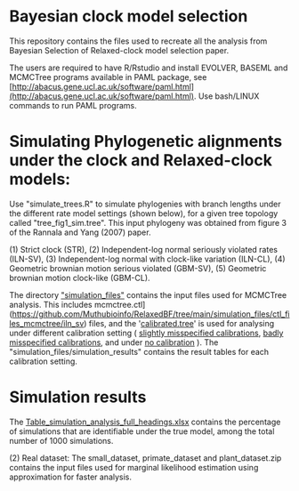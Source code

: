 # Bayesian clock model selection
This repository contains the files used to recreate all the analysis from Bayesian Selection of Relaxed-clock model selection paper.

The users are required to have R/Rstudio and install EVOLVER, BASEML and MCMCTree programs available in PAML package, see [http://abacus.gene.ucl.ac.uk/software/paml.html](http://abacus.gene.ucl.ac.uk/software/paml.html). Use bash/LINUX commands to run PAML programs.

#  Simulating Phylogenetic alignments under the clock and Relaxed-clock models: 

Use "simulate_trees.R" to simulate phylogenies with branch lengths under the different rate model settings (shown below), for a given tree topology called "tree_fig1_sim.tree".
This input phylogeny was obtained from figure 3 of the Rannala and Yang (2007) paper. 

(1) Strict clock (STR), 
(2) Independent-log normal seriously violated rates (ILN-SV),
(3) Independent-log normal with clock-like variation (ILN-CL),
(4) Geometric brownian motion serious violated (GBM-SV), 
(5) Geometric brownian motion clock-like (GBM-CL). 


The directory ["simulation_files"](https://github.com/Muthubioinfo/RelaxedBF/tree/main/simulation_files) contains the input files used for MCMCTree analysis. This includes mcmctree.ctl](https://github.com/Muthubioinfo/RelaxedBF/tree/main/simulation_files/ctl_files_mcmctree/iln_sv) files, and the '[calibrated.tree](https://github.com/Muthubioinfo/RelaxedBF/tree/main/simulation_files/calibrated_trees)' is used for analysing under different calibration setting ( [slightly misspecified calibrations](https://github.com/Muthubioinfo/RelaxedBF/blob/main/simulation_files/calibrated_trees/slightly_misp_cal.tree), [badly misspecified calibrations](https://github.com/Muthubioinfo/RelaxedBF/blob/main/simulation_files/calibrated_trees/bad_misp_cal.tree), and under [no calibration](https://github.com/Muthubioinfo/RelaxedBF/blob/main/simulation_files/calibrated_trees/no_fossil_cal.tree) ). The "simulation_files/simulation_results" contains the result tables for each calibration setting. 

#  Simulation results 

The [Table_simulation_analysis_full_headings.xlsx](https://github.com/Muthubioinfo/RelaxedBF/blob/main/simulation_files/simulation_results/Table_simulation_analysis_full_headings.xlsx) contains the percentage of simulations that are identifiable under the true model, among the total number of 1000 simulations. 

(2) Real dataset: The small_dataset, primate_dataset and plant_dataset.zip contains the input files used for marginal likelihood estimation using approximation for faster analysis.



                                                  
